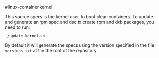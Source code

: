 #linux-container kernel 

This source specs is the kernel used to boot clear-containers. 
To update and generate an rpm spec and dsc to create rpm and deb packages, 
you need to run:

``./update_kernel.sh``

By default it will generate the specs using the version specified in the file
``versions.txt`` at the the root of the repository
